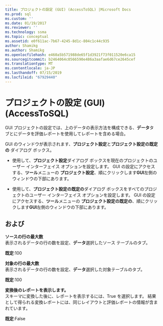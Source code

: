 ```yaml
---
title: プロジェクトの設定 (GUI) (AccessToSQL) |Microsoft Docs
ms.prod: sql
ms.custom: ''
ms.date: 01/19/2017
ms.reviewer: ''
ms.technology: ssma
ms.topic: conceptual
ms.assetid: e0f611ac-7b67-4245-8d1c-804c1c44c935
author: Shamikg
ms.author: Shamikg
ms.openlocfilehash: e460a5b571988de65f1d3921f73f011520e6ca15
ms.sourcegitcommit: b2464064c0566590e486a3aafae6d67ce2645cef
ms.translationtype: MT
ms.contentlocale: ja-JP
ms.lasthandoff: 07/15/2019
ms.locfileid: "67929440"
---
```

# <a name="project-settings-gui-accesstosql"></a>プロジェクトの設定 (GUI) (AccessToSQL)
GUI プロジェクトの設定では、上のデータの表示方法を構成できる、**データ**タブとにデータを評価レポートを使用してレポートを含める場合。  
  
GUI のウィンドウが表示されます、**プロジェクト設定**と**プロジェクト設定の既定の** ダイアログ ボックス。  
  
-   使用して、**プロジェクト設定**ダイアログ ボックスを現在のプロジェクトのユーザー インターフェイス オプションを設定します。 GUI の設定にアクセスする、**ツール**メニューの **プロジェクト設定**、順にクリックします**GUI**左側のウィンドウの下部にあります。  
  
-   使用して、**プロジェクト設定の既定の**ダイアログ ボックスをすべてのプロジェクトのユーザー インターフェイス オプションを設定します。 GUI の設定にアクセスする、**ツール**メニューの **プロジェクト設定の既定の**、順にクリックします**GUI**左側のウィンドウの下部にあります。  
  
## <a name="options"></a>および  
**ソースの行の最大数**  
表示されるデータの行の数を設定、**データ**選択したソース テーブルのタブ。  
  
**既定**:100  
  
**対象の行の最大数**  
表示されるデータの行の数を設定、**データ**選択した対象テーブルのタブ。  
  
**既定**:100  
  
**変換後のレポートを表示します。**  
スキーマに変換した後に、レポートを表示するには、True を選択します。 結果として得られる変換レポートには、同じレイアウトと評価レポートの情報が含まれています。  
  
**既定**:False  
  

